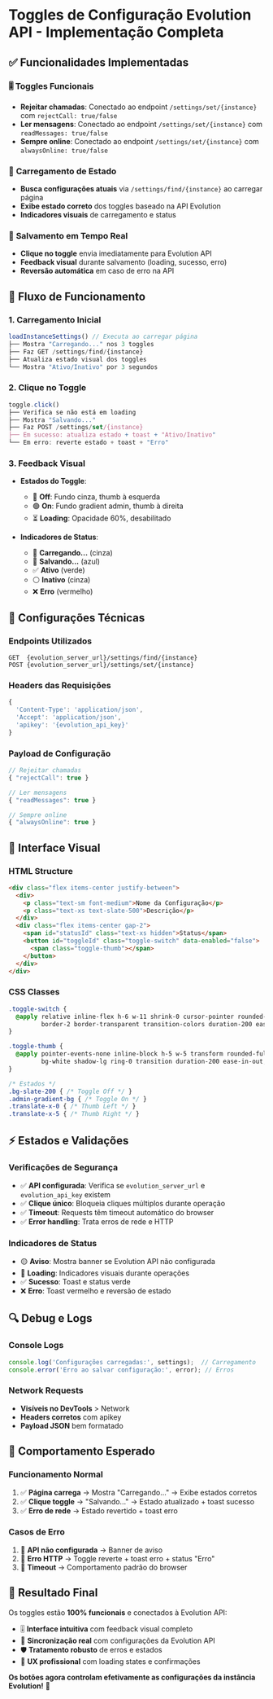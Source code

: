 # Toggles de Configuração Evolution API - Implementação Completa

## ✅ Funcionalidades Implementadas

### 🎚️ **Toggles Funcionais**
- **Rejeitar chamadas**: Conectado ao endpoint `/settings/set/{instance}` com `rejectCall: true/false`
- **Ler mensagens**: Conectado ao endpoint `/settings/set/{instance}` com `readMessages: true/false`  
- **Sempre online**: Conectado ao endpoint `/settings/set/{instance}` com `alwaysOnline: true/false`

### 🔄 **Carregamento de Estado**
- **Busca configurações atuais** via `/settings/find/{instance}` ao carregar página
- **Exibe estado correto** dos toggles baseado na API Evolution
- **Indicadores visuais** de carregamento e status

### 💾 **Salvamento em Tempo Real**
- **Clique no toggle** envia imediatamente para Evolution API
- **Feedback visual** durante salvamento (loading, sucesso, erro)
- **Reversão automática** em caso de erro na API

## 🎯 **Fluxo de Funcionamento**

### **1. Carregamento Inicial**
```javascript
loadInstanceSettings() // Executa ao carregar página
├── Mostra "Carregando..." nos 3 toggles
├── Faz GET /settings/find/{instance}
├── Atualiza estado visual dos toggles
└── Mostra "Ativo/Inativo" por 3 segundos
```

### **2. Clique no Toggle**
```javascript
toggle.click()
├── Verifica se não está em loading
├── Mostra "Salvando..." 
├── Faz POST /settings/set/{instance}
├── Em sucesso: atualiza estado + toast + "Ativo/Inativo"
└── Em erro: reverte estado + toast + "Erro"
```

### **3. Feedback Visual**
- **Estados do Toggle**:
  - 🔘 **Off**: Fundo cinza, thumb à esquerda
  - 🟢 **On**: Fundo gradient admin, thumb à direita
  - ⏳ **Loading**: Opacidade 60%, desabilitado

- **Indicadores de Status**:
  - 🔄 **Carregando...** (cinza)
  - 💾 **Salvando...** (azul)
  - ✅ **Ativo** (verde)
  - ⚪ **Inativo** (cinza)
  - ❌ **Erro** (vermelho)

## 🔧 **Configurações Técnicas**

### **Endpoints Utilizados**
```
GET  {evolution_server_url}/settings/find/{instance}
POST {evolution_server_url}/settings/set/{instance}
```

### **Headers das Requisições**
```javascript
{
  'Content-Type': 'application/json',
  'Accept': 'application/json', 
  'apikey': '{evolution_api_key}'
}
```

### **Payload de Configuração**
```javascript
// Rejeitar chamadas
{ "rejectCall": true }

// Ler mensagens  
{ "readMessages": true }

// Sempre online
{ "alwaysOnline": true }
```

## 🎨 **Interface Visual**

### **HTML Structure**
```html
<div class="flex items-center justify-between">
  <div>
    <p class="text-sm font-medium">Nome da Configuração</p>
    <p class="text-xs text-slate-500">Descrição</p>
  </div>
  <div class="flex items-center gap-2">
    <span id="statusId" class="text-xs hidden">Status</span>
    <button id="toggleId" class="toggle-switch" data-enabled="false">
      <span class="toggle-thumb"></span>
    </button>
  </div>
</div>
```

### **CSS Classes**
```css
.toggle-switch {
  @apply relative inline-flex h-6 w-11 shrink-0 cursor-pointer rounded-full 
         border-2 border-transparent transition-colors duration-200 ease-in-out;
}

.toggle-thumb {
  @apply pointer-events-none inline-block h-5 w-5 transform rounded-full 
         bg-white shadow-lg ring-0 transition duration-200 ease-in-out;
}

/* Estados */
.bg-slate-200 { /* Toggle Off */ }
.admin-gradient-bg { /* Toggle On */ }
.translate-x-0 { /* Thumb Left */ }
.translate-x-5 { /* Thumb Right */ }
```

## ⚡ **Estados e Validações**

### **Verificações de Segurança**
- ✅ **API configurada**: Verifica se `evolution_server_url` e `evolution_api_key` existem
- ✅ **Clique único**: Bloqueia cliques múltiplos durante operação
- ✅ **Timeout**: Requests têm timeout automático do browser
- ✅ **Error handling**: Trata erros de rede e HTTP

### **Indicadores de Status**
- 🟡 **Aviso**: Mostra banner se Evolution API não configurada
- 🔄 **Loading**: Indicadores visuais durante operações
- ✅ **Sucesso**: Toast e status verde
- ❌ **Erro**: Toast vermelho e reversão de estado

## 🔍 **Debug e Logs**

### **Console Logs**
```javascript
console.log('Configurações carregadas:', settings);  // Carregamento
console.error('Erro ao salvar configuração:', error); // Erros
```

### **Network Requests**
- **Visíveis no DevTools** > Network
- **Headers corretos** com apikey
- **Payload JSON** bem formatado

## 📱 **Comportamento Esperado**

### **Funcionamento Normal**
1. ✅ **Página carrega** → Mostra "Carregando..." → Exibe estados corretos
2. ✅ **Clique toggle** → "Salvando..." → Estado atualizado + toast sucesso
3. ✅ **Erro de rede** → Estado revertido + toast erro

### **Casos de Erro**
1. 🚫 **API não configurada** → Banner de aviso
2. 🚫 **Erro HTTP** → Toggle reverte + toast erro + status "Erro"
3. 🚫 **Timeout** → Comportamento padrão do browser

## 🎉 **Resultado Final**

Os toggles estão **100% funcionais** e conectados à Evolution API:

- 🎚️ **Interface intuitiva** com feedback visual completo
- 🔄 **Sincronização real** com configurações da Evolution API
- 🛡️ **Tratamento robusto** de erros e estados
- 📱 **UX profissional** com loading states e confirmações

**Os botões agora controlam efetivamente as configurações da instância Evolution!** 🚀